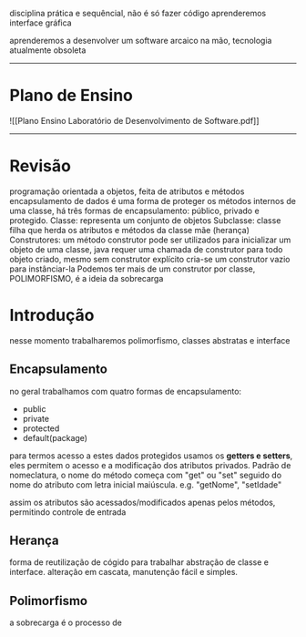disciplina prática e sequêncial, não é só fazer código
aprenderemos interface gráfica

aprenderemos a desenvolver um software arcaico na mão, tecnologia atualmente obsoleta 

---

# Plano de Ensino

![[Plano Ensino Laboratório de Desenvolvimento de Software.pdf]]

---
# Revisão
programação orientada a objetos, feita de atributos e métodos
encapsulamento de dados é uma forma de proteger os métodos internos de uma classe, há três formas de encapsulamento: público, privado e protegido.
Classe: representa um conjunto de objetos
Subclasse: classe filha que herda os atributos e métodos da classe mãe (herança)
Construtores: um método construtor pode ser utilizados para inicializar um objeto de uma classe, java requer uma chamada de construtor para todo objeto criado, mesmo sem construtor explícito cria-se um construtor vazio para instânciar-la
Podemos ter mais de um construtor por classe, POLIMORFISMO, é a ideia da sobrecarga

# Introdução
nesse momento trabalharemos polimorfismo, classes abstratas e interface

## Encapsulamento
no geral trabalhamos com quatro formas de encapsulamento:
- public
- private
- protected
- default(package)

para termos acesso a estes dados protegidos usamos os **getters e setters**, eles permitem o acesso e a modificação dos atributos privados. Padrão de nomeclatura, o nome do método começa com "get" ou "set" seguido do nome do atributo com letra inicial maiúscula. e.g. "getNome", "setIdade"

assim os atributos são acessados/modificados apenas pelos métodos, permitindo controle de entrada 

## Herança
forma de reutilização de cógido para trabalhar abstração de classe e interface.
alteração em cascata, manutenção fácil e simples.

## Polimorfismo
a sobrecarga é o processo de 

